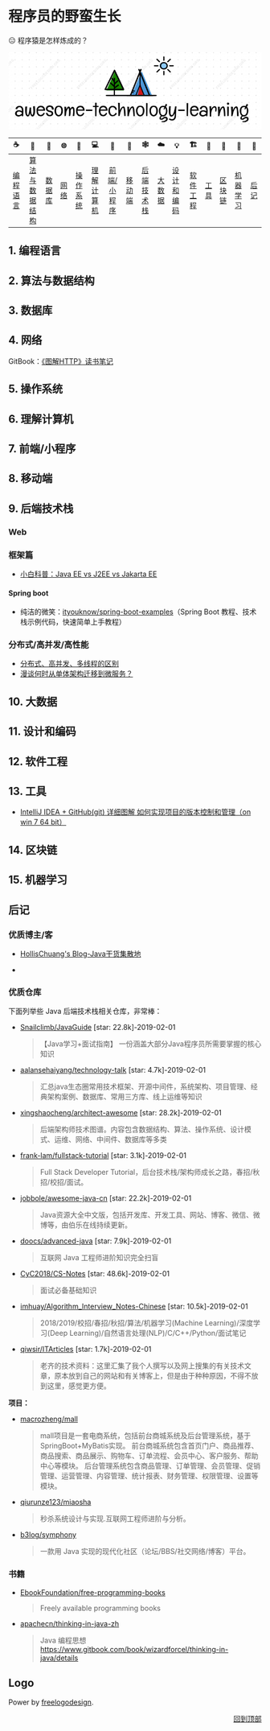 # 程序员的野蛮生长

:expressionless: 程序猿是怎样炼成的？

<div align="center">
    <img src="./images/awesome-technology-learning.png">
</div>

|       :coffee:        |            :game_die:             |     :floppy_disk:     | :globe_with_meridians: |      :curry:       | :computer: |     :art:     |     :iphone:     | :spider_web: |      :cloud:      |    :bulb:     | :building_construction: | :wrench: | :herb: | :slot_machine: | :yellow_heart: |
| :-------------------: | :-------------------------------: | :---------------: | :-----------: | :-------------------: | :--------------------: | :-----------: | :---------------: | :-----------: | :---------------------: | ----------------------- | :---------------------: | ----------------------- | ----------------------- | ----------------------- | ----------------------- |
| [编程语言](#1-编程语言) | [算法与数据结构](#2-算法与数据结构) | [数据库](#3-数据库) | [网络](#4-网络) | [操作系统](#5-操作系统) |      [理解计算机](#6-理解计算机)      | [前端/小程序](#7-前端小程序) | [移动端](#8-移动端) | [后端技术栈](#9-后端技术栈) | [大数据](#10-大数据) | [设计和编码](#11-设计和编码) |  [软件工程](#12-软件工程)  |  [工具](#13-工具)  |  [区块链](#14-区块链)  |  [机器学习](#15-机器学习)  |  [后记](#后记)  |



## 1. 编程语言





## 2. 算法与数据结构





## 3. 数据库





## 4. 网络

GitBook：[《图解HTTP》读书笔记](https://ttop5.gitbooks.io/illustration-http/content/)





## 5. 操作系统





## 6. 理解计算机





## 7. 前端/小程序





## 8. 移动端





## 9. 后端技术栈

### Web



### 框架篇

- [小白科普：Java EE vs J2EE vs Jakarta EE](https://mp.weixin.qq.com/s/kshjUv3kKfiArIn8MQO3rQ)

#### Spring boot

- 纯洁的微笑：[ityouknow/spring-boot-examples](https://github.com/ityouknow/spring-boot-examples)（Spring Boot 教程、技术栈示例代码，快速简单上手教程）



### 分布式/高并发/高性能

- [分布式、高并发、多线程的区别](./Java/分布式、高并发、多线程的区别.md)
- [漫谈何时从单体架构迁移到微服务？](https://mp.weixin.qq.com/s/DuvQ5uWNnBkupXP3cxJfgQ)

## 10. 大数据



## 11. 设计和编码



## 12. 软件工程



## 13. 工具

- [IntelliJ IDEA + GitHub(git) 详细图解 如何实现项目的版本控制和管理（on win 7 64 bit）](https://blog.csdn.net/qq_27093465/article/details/52847300)

## 14. 区块链



## 15. 机器学习



## 后记

### 优质博主/客

- [HollisChuang's Blog-Java干货集散地](http://www.hollischuang.com/)

- 

### 优质仓库

下面列举些 Java 后端技术栈相关仓库，非常棒：

- [Snailclimb/JavaGuide](https://github.com/Snailclimb/JavaGuide)  [star: 22.8k]-2019-02-01

  > 【Java学习+面试指南】 一份涵盖大部分Java程序员所需要掌握的核心知识

- [aalansehaiyang/technology-talk](https://github.com/aalansehaiyang/technology-talk)  [star: 4.7k]-2019-02-01

  > 汇总java生态圈常用技术框架、开源中间件，系统架构、项目管理、经典架构案例、数据库、常用三方库、线上运维等知识

- [xingshaocheng/architect-awesome](https://github.com/xingshaocheng/architect-awesome)  [star: 28.2k]-2019-02-01

  > 后端架构师技术图谱。内容包含数据结构、算法、操作系统、设计模式、运维、网络、中间件、数据库等多类

- [frank-lam/fullstack-tutorial](https://github.com/frank-lam/fullstack-tutorial)  [star: 3.1k]-2019-02-01

  >  Full Stack Developer Tutorial，后台技术栈/架构师成长之路，春招/秋招/校招/面试。

- [jobbole/awesome-java-cn](https://github.com/jobbole/awesome-java-cn)  [star: 22.2k]-2019-02-01

  > Java资源大全中文版，包括开发库、开发工具、网站、博客、微信、微博等，由伯乐在线持续更新。

- [doocs/advanced-java](https://github.com/doocs/advanced-java)  [star: 7.9k]-2019-02-01

  > 互联网 Java 工程师进阶知识完全扫盲

- [CyC2018/CS-Notes](https://github.com/CyC2018/CS-Notes)  [star: 48.6k]-2019-02-01

  >  面试必备基础知识

- [imhuay/Algorithm_Interview_Notes-Chinese](https://github.com/imhuay/Algorithm_Interview_Notes-Chinese)  [star: 10.5k]-2019-02-01

  > 2018/2019/校招/春招/秋招/算法/机器学习(Machine Learning)/深度学习(Deep Learning)/自然语言处理(NLP)/C/C++/Python/面试笔记

- [qiwsir/ITArticles](https://github.com/qiwsir/ITArticles)  [star: 1.7k]-2019-02-01

  > 老齐的技术资料：这里汇集了我个人撰写以及网上搜集的有关技术文章，原本放到自己的网站和有关博客上，但是由于种种原因，不得不放到这里，感觉更方便。

**项目：** 

- [macrozheng/mall](https://github.com/macrozheng/mall)

  > mall项目是一套电商系统，包括前台商城系统及后台管理系统，基于SpringBoot+MyBatis实现。 前台商城系统包含首页门户、商品推荐、商品搜索、商品展示、购物车、订单流程、会员中心、客户服务、帮助中心等模块。 后台管理系统包含商品管理、订单管理、会员管理、促销管理、运营管理、内容管理、统计报表、财务管理、权限管理、设置等模块。

- [qiurunze123/miaosha](https://github.com/qiurunze123/miaosha)

  > 秒杀系统设计与实现.互联网工程师进阶与分析。

- [b3log/symphony](https://github.com/b3log/symphony)

  > 一款用 Java 实现的现代化社区（论坛/BBS/社交网络/博客）平台。

### 书籍

- [EbookFoundation/free-programming-books](https://github.com/EbookFoundation/free-programming-books/blob/master/free-programming-books-zh.md) 

  > Freely available programming books

- [apachecn/thinking-in-java-zh](https://github.com/apachecn/thinking-in-java-zh)

  > Java 编程思想  https://www.gitbook.com/book/wizardforcel/thinking-in-java/details



## Logo

Power by [freelogodesign](https://www.freelogodesign.org/).

<div align="right">
    <a href="#程序员的野蛮生长">回到顶部</a>
</div>



